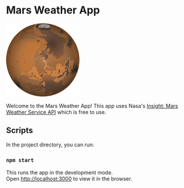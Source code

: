 # Mars Weather App

<img src='src/Media/mars.png' alt='mars' width='200px/'>

Welcome to the Mars Weather App! This app uses Nasa's [Insight: Mars Weather Service API](https://api.nasa.gov/assets/insight/InSight%20Weather%20API%20Documentation.pdf) which is free to use.

## Scripts

In the project directory, you can run:

### `npm start`

This runs the app in the development mode.<br />
Open [http://localhost:3000](http://localhost:3000) to view it in the browser.
